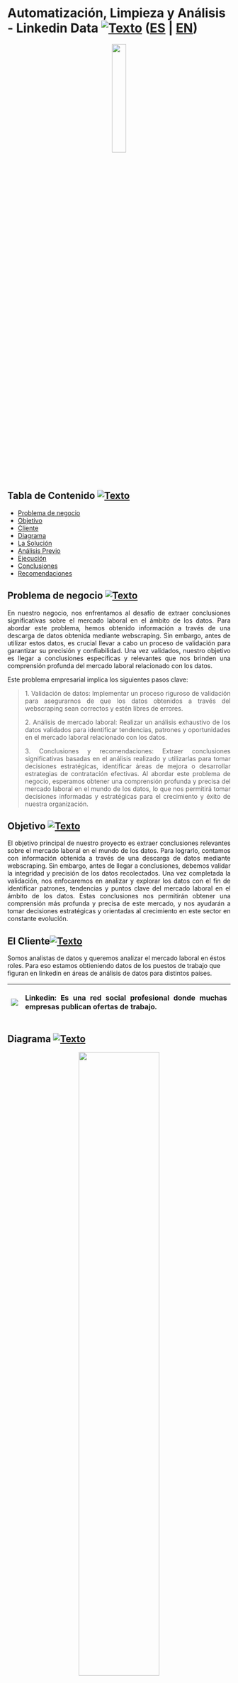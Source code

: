 <a name="Inicio"></a>    
# Automatización, Limpieza y Análisis - Linkedin Data [![Texto](https://user-images.githubusercontent.com/116538899/231064143-c080de13-8be9-4321-8694-e62539263f5a.png)](#Tabla-de-contenido2) ([ES](https://github.com/HansAllTech/Hans_Data_Analysis_Portfolio/blob/main/E-Learning_Cursos_Online.md#limpieza-de-datos---e-learning-cursos-online--es--en) | [EN](https://github.com/HansAllTech/Hans_Data_Analysis_Portfolio/blob/main/E-Learning_Online_Courses.md#data-cleaning---e-learning-online-courses--es--en))
  
<p align = 'center'><img src="https://github-production-user-asset-6210df.s3.amazonaws.com/116538899/241485467-97a1c50d-1fe4-49d0-a83f-b7b3f8bc7b2c.png" width ="25%"></p>
  
<a name="Tabla-de-contenido2"></a>
## Tabla de Contenido [![Texto](https://user-images.githubusercontent.com/116538899/231064143-c080de13-8be9-4321-8694-e62539263f5a.png)](#Tabla-de-contenido2)
- [Problema de negocio](#Problema)
- [Objetivo](#Objetivo2)  
- [Cliente](#Cliente2)
- [Diagrama](#Diagrama2)
- [La Solución](#La-solucion2)
- [Análisis Previo](#Análisis-Previo2)
- [Ejecución](#Ejecución2)   
- [Conclusiones](#Conclusiones2) 
- [Recomendaciones](#Recomendaciones2) 

<a name="Problema"></a>    
## Problema de negocio [![Texto](https://user-images.githubusercontent.com/116538899/231064143-c080de13-8be9-4321-8694-e62539263f5a.png)](#Tabla-de-contenido2)
<p align='justify'>
En nuestro negocio, nos enfrentamos al desafío de extraer conclusiones significativas sobre el mercado laboral en el ámbito de los datos. Para abordar este problema, hemos obtenido información a través de una descarga de datos obtenida mediante webscraping. Sin embargo, antes de utilizar estos datos, es crucial llevar a cabo un proceso de validación para garantizar su precisión y confiabilidad. Una vez validados, nuestro objetivo es llegar a conclusiones específicas y relevantes que nos brinden una comprensión profunda del mercado laboral relacionado con los datos.  
 </p> 
Este problema empresarial implica los siguientes pasos clave:  

<blockquote class="tabulacion">
<p align='justify'>1. Validación de datos: Implementar un proceso riguroso de validación para asegurarnos de que los datos obtenidos a través del webscraping sean correctos y estén libres de errores.</p>  
<p align='justify'>2. Análisis de mercado laboral: Realizar un análisis exhaustivo de los datos validados para identificar tendencias, patrones y oportunidades en el mercado laboral relacionado con los datos.</p>
<p align='justify'>3. Conclusiones y recomendaciones: Extraer conclusiones significativas basadas en el análisis realizado y utilizarlas para tomar decisiones estratégicas, identificar áreas de mejora o desarrollar estrategias de contratación efectivas.
Al abordar este problema de negocio, esperamos obtener una comprensión profunda y precisa del mercado laboral en el mundo de los datos, lo que nos permitirá tomar decisiones informadas y estratégicas para el crecimiento y éxito de nuestra organización.</p>
</blockquote>

<a name="Objetivo2"></a>
## Objetivo [![Texto](https://user-images.githubusercontent.com/116538899/231064143-c080de13-8be9-4321-8694-e62539263f5a.png)](#Tabla-de-contenido2)
<p align='justify'>
El objetivo principal de nuestro proyecto es extraer conclusiones relevantes sobre el mercado laboral en el mundo de los datos. Para lograrlo, contamos con información obtenida a través de una descarga de datos mediante webscraping. Sin embargo, antes de llegar a conclusiones, debemos validar la integridad y precisión de los datos recolectados. Una vez completada la validación, nos enfocaremos en analizar y explorar los datos con el fin de identificar patrones, tendencias y puntos clave del mercado laboral en el ámbito de los datos. Estas conclusiones nos permitirán obtener una comprensión más profunda y precisa de este mercado, y nos ayudarán a tomar decisiones estratégicas y orientadas al crecimiento en este sector en constante evolución.
</p>  

<a name="Cliente2"></a>
## El Cliente[![Texto](https://user-images.githubusercontent.com/116538899/231064143-c080de13-8be9-4321-8694-e62539263f5a.png)](#Tabla-de-contenido2)  
Somos analistas de datos y queremos analizar el mercado laboral en éstos roles. Para eso estamos obtieniendo datos de los puestos de trabajo que figuran en linkedin en áreas de análisis de datos para distintos países.


 |<img src="https://github-production-user-asset-6210df.s3.amazonaws.com/116538899/241487791-af150f5c-3f47-4956-9729-0fd594194731.png"> |<p align="justify">Linkedin: Es una red social profesional donde muchas empresas publican ofertas de trabajo.</p> | 
| :------------------------------------------------| :-------------------------------------------------| 




<a name="Diagrama2"></a>
## Diagrama [![Texto](https://user-images.githubusercontent.com/116538899/231064143-c080de13-8be9-4321-8694-e62539263f5a.png)](#Tabla-de-contenido2)
<p align="center">
<img src="https://github-production-user-asset-6210df.s3.amazonaws.com/116538899/241489016-25e9235c-e528-4c41-ba2c-83e7e5b06844.png" width= 60% height=60%>
</p>    

<a name="La-solucion2"></a>
## La solución [![Texto](https://user-images.githubusercontent.com/116538899/231064143-c080de13-8be9-4321-8694-e62539263f5a.png)](#Tabla-de-contenido2)
El primer paso es limpiar los datos y crear nuevas tablas con los datos limpios. El segundo paso será automatizar esa limpieza con un SP que se ejecute de forma diaria y nos actualice la información en la nueva tabla.   

<a name="Análisis-Previo2"></a>
## Análisis Previo [![Texto](https://user-images.githubusercontent.com/116538899/231064143-c080de13-8be9-4321-8694-e62539263f5a.png)](#Tabla-de-contenido2)
1. ¿Que tipo de datos tenemos?  
2. ¿Que limpieza observamos que podríamos hacer?   
3. ¿Como validamos datos?  
  
<a name="Ejecución2"></a>    
## Ejecución [![Texto](https://user-images.githubusercontent.com/116538899/231064143-c080de13-8be9-4321-8694-e62539263f5a.png)](#Tabla-de-contenido2)  
### Parte I - Crear tabla linkedin_data + SP de recarga de datos  
1. Cargar la base de datos  “linkedin_data”  
```sql
CREATE DATABASE  IF NOT EXISTS `linkedin_data`
```   

2. Crear tabla linkedin_ofertas 
```sql
CREATE TABLE linkedin_data.linkedin_ofertas (
id_oferta INT PRIMARY KEY,
fecha_actualizacion DATETIME,
nombre_empresa VARCHAR (200),
fecha_busqueda_oferta_linkedin DATETIME,
fecha_publicacion_oferta DATE,
ubicacion_oferta VARCHAR(200),
search_id_oferta INT,
titulo_oferta VARCHAR (200),
fecha_actualizacion_sp DATETIME
)
```  

3. Modificar las restricciones de la fecha ejecutuando la siguiente sentencia:   
```sql
SET @@SESSION.sql_mode='ALLOW_INVALID_DATES';)
``` 
   
4. Definir la consulta que va a dejar los datos como queremos. (limpiarlos)  
```sql
INSERT INTO linkedin_data.linkedin_ofertas
SELECT 
id AS id_oferta,
_fivetran_synced AS fecha_actualizacion,
company_name AS nombre_empresa,
STR_TO_DATE(date, '%Y-%m-%d %H:%i:%s') AS fecha_busqueda_oferta_linkedin,
date_published AS fecha_publicacion_oferta,
location AS ubicacion_oferta,
searches AS search_id_oferta,
title AS titulo_oferta,
NOW() fecha_actualizacion_sp
FROM linkedin_data.raw_linkedin_results
WHERE True
# AND _fivetran_synced is not null 
AND fecha_actualizacion > DATE_SUB(CURDATE(),INTERVAL 1 DAY) #opcion 1
AND id NOT IN (SELECT id_oferta FROM linkedin_data.linkedin_ofertas); #opcion 2
```   

5. Crear un stored procedure con la query de limpieza que inserte datos en la tabla.
```sql
DELIMITER $$
CREATE DEFINER=`root`@`localhost` PROCEDURE `update_table_linkedin_ofertas`()
BEGIN
INSERT INTO linkedin_data.linkedin_ofertas
SELECT 
id AS id_oferta,
_fivetran_synced AS fecha_actualizacion,
company_name AS nombre_empresa,
STR_TO_DATE(date, '%Y-%m-%d %H:%i:%s') AS fecha_busqueda_oferta_linkedin,
date_published AS fecha_publicacion_oferta,
location AS ubicacion_oferta,
searches AS search_id_oferta,
title AS titulo_oferta,
NOW() fecha_actualizacion_sp
FROM linkedin_data.raw_linkedin_results
WHERE True
# AND _fivetran_synced is not null 
AND fecha_actualizacion > DATE_SUB(CURDATE(),INTERVAL 1 DAY) #opcion 1
AND id NOT IN (SELECT id_oferta FROM linkedin_data.linkedin_ofertas); #opcion 2
END$$
DELIMITER ;
```  

6. Crear el evento que ejecute el SP de forma diaria   

```sql
CREATE 
EVENT `update_table_linkedin_ofertas`
ON SCHEDULE EVERY 1 DAY
STARTS TIMESTAMP(NOW() + INTERVAL 1 MINUTE)
DO CALL update_table_linkedin_ofertas();
```   
    
### Parte II - Crear tabla linkedin_busquedas + SP de recarga de datos     

1. Crear tabla linkedin_busquedas  

```sql   
CREATE TABLE linkedin_busquedas (
	id_busqueda INT PRIMARY KEY,
    fecha_busqueda DATETIME,
    fecha_actualizacion DATETIME,
    keyword_busqueda VARCHAR(200),
    pais_busqueda VARCHAR(200),
    n_resultados_busqueda INT,
    fecha_actualizacion_sp DATETIME
)
```   

2. Modificar las restricciones de la fecha ejecutuando la siguiente sentencia   

```sql
SET @@SESSION.sql_mode='ALLOW_INVALID_DATES';)
```   

3. Definir la consulta que va a dejar los datos como queremos. (limpiarlos)
```sql
SELECT    
	id as id_busqueda,
	timestamp(STR_TO_DATE(date,"%Y-%m-%d %H:%i:%s")) AS fecha_busqueda_1, -- posible solucion
	DATE_FORMAT(STR_TO_DATE(date,"%Y-%m-%d %H:%i:%s"),'%Y-%m-%d %H:%i:%s') AS fecha_busqueda,
	DATE_FORMAT(STR_TO_DATE(_fivetran_synced,"%Y-%m-%d %H:%i:%s"),'%Y-%m-%d %H:%i:%s') AS fecha_actualizacion,   
	keyword as keyword_busqueda,   location AS pais_busqueda, 
    cast(REPLACE(REPLACE(n_results,",",""),"+","") as UNSIGNED) AS n_resultados_busqueda,
    NOW() AS fecha_actualizacion_sp
	FROM linkedin_data.raw_linkedin_searches;
```  

4. Crear un stored procedure con la query de limpieza que inserte datos en la tabla.
```sql
DELIMITER $$
CREATE DEFINER=`root`@`localhost` PROCEDURE `update_table_linkedin_busquedas`()
BEGIN

SET @@SESSION.sql_mode='ALLOW_INVALID_DATES';
INSERT INTO linkedin_data.linkedin_busquedas
SELECT
	id as id_busqueda,
	-- timestamp(STR_TO_DATE(date,"%Y-%m-%d %H:%i:%s")) AS fecha_busqueda_1, -- posible solucion
	DATE_FORMAT(STR_TO_DATE(date,"%Y-%m-%d %H:%i:%s"),'%Y-%m-%d %H:%i:%s') AS fecha_busqueda,
	DATE_FORMAT(STR_TO_DATE(_fivetran_synced,"%Y-%m-%d %H:%i:%s"),'%Y-%m-%d %H:%i:%s') AS fecha_actualizacion,   
	keyword AS keyword_busqueda,   location AS pais_busqueda, 
    cast(REPLACE(REPLACE(n_results,",",""),"+","") as UNSIGNED) AS n_resultados_busqueda,
    NOW() AS fecha_actualizacion_sp
	FROM linkedin_data.raw_linkedin_searches;
END$$
DELIMITER ;
```  

5. Crear el evento que ejecute el SP de forma diaria
```sql
CREATE 
EVENT `update_table_linkedin_busquedas`
ON SCHEDULE EVERY 1 DAY
STARTS TIMESTAMP(NOW() + INTERVAL 1 MINUTE)
DO CALL update_table_linkedin_busquedas();
```  

### Parte III - Análisis de los datos de las tabla  

1. ¿Cúales son las empresas con mayor cantidad de ofertas?  
```sql
SELECT 
nombre_empresa,
COUNT(*) Cantidad_ofertas
FROM linkedin_data.linkedin_ofertas
GROUP BY nombre_empresa
ORDER BY Cantidad_ofertas DESC;
```  
<p align="center"><img src="https://github-production-user-asset-6210df.s3.amazonaws.com/116538899/241493688-0c82d3a0-c7cf-455d-9da7-8bbf595f3ceb.png"></p>  

2. ¿Que cantidad de ofertas tenemos en la tabla por ubicación?
```sql  
SELECT
ubicacion_oferta,
COUNT(search_id_oferta) Cantidad
FROM linkedin_data.linkedin_ofertas
GROUP BY ubicacion_oferta
ORDER BY Cantidad DESC;
```
<p align="center"><img src="https://github-production-user-asset-6210df.s3.amazonaws.com/116538899/241494955-97be510d-10bc-4489-b86b-610bc57e0136.png"></p>    
  
3. ¿Que cantidad de ofertas tenemos por día publicados? 
```sql  
SELECT
fecha_publicacion_oferta, 
COUNT(search_id_oferta) Cantidad
FROM linkedin_data.linkedin_ofertas
GROUP BY fecha_publicacion_oferta
ORDER BY Cantidad DESC;
``` 
<p align="center"><img src="https://github-production-user-asset-6210df.s3.amazonaws.com/116538899/241495172-0db490b8-47b8-43fb-99fa-2ea4fdca4c52.png"></p>    

4. ¿Cúales son los top 10 títulos de roles que se usan para publicar ofertas?
```sql  
SELECT 
titulo_oferta,
COUNT(*) Cantidad
FROM linkedin_data.linkedin_ofertas
GROUP BY titulo_oferta
ORDER BY Cantidad DESC
LIMIT 10;
``` 
<p align="center"><img src="https://github-production-user-asset-6210df.s3.amazonaws.com/116538899/241495301-2be6bd80-ce1d-4a9f-af56-0c189409f49b.png"></p>       
  
5. ¿Cúales con las 5 ubicaciones con mayor cantidad de ofertas?
```sql
SELECT 
ubicacion_oferta,
COUNT(*) Cantidad
FROM linkedin_data.linkedin_ofertas
GROUP BY ubicacion_oferta
ORDER BY Cantidad DESC
LIMIT 5;
``` 
<p align="center"><img src="https://github-production-user-asset-6210df.s3.amazonaws.com/116538899/241495531-5cc5492f-c67f-4251-b79d-8a88fe843060.png"></p>       

6. ¿Cuantas ofertas de trabajo hay combinando keyword con título oferta? ¿Puedes devolver la cantidad agregando por ambos campos?  
```sql
SELECT
b.keyword_busqueda,
o.titulo_oferta,
COUNT(*) Cantidad_ofertas
FROM linkedin_data.linkedin_ofertas o
LEFT JOIN linkedin_data.linkedin_busquedas b ON o.search_id_oferta = b.id_busqueda
GROUP BY o.titulo_oferta, b.keyword_busqueda
ORDER BY Cantidad_ofertas DESC;
```   
<p align="center"><img src="https://github-production-user-asset-6210df.s3.amazonaws.com/116538899/241496678-0327c59a-21ed-472c-aa9b-7f9c140640d8.png"></p>          

7. ¿Cuantos puestos tenemos como junior, puedes traer la cantidad por título de oferta?
```sql
SELECT 
Titulo_oferta, 
COUNT(*) Cantidad
FROM linkedin_data.linkedin_ofertas
WHERE titulo_oferta REGEXP 'JR|Junior|Intern|Entry'
GROUP BY titulo_oferta
ORDER BY Cantidad DESC;
```   
<p align="center"><img src="https://github-production-user-asset-6210df.s3.amazonaws.com/116538899/241792960-652e07bf-134f-4f51-80af-a0383253bc57.png"></p> 
 
8. ¿Puedes ahora devolver la cantidad de ofertas con el título junior, pero por país?
```sql
SELECT
b.pais_busqueda,
o.titulo_oferta,
COUNT(*) Cantidad_ofertas
FROM linkedin_data.linkedin_ofertas o
LEFT JOIN linkedin_data.linkedin_busquedas b ON o.search_id_oferta = b.id_busqueda
WHERE titulo_oferta REGEXP 'JR|Junior|Intern|Entry'
GROUP BY b.pais_busqueda
ORDER BY Cantidad_ofertas DESC;
```
<p align="center"><img src="https://github-production-user-asset-6210df.s3.amazonaws.com/116538899/241497368-3a6ee363-9dc5-4127-b390-23948202c866.png"></p>  

9. Podemos saber la cantidad de ofertas publicadas por mes y keyword? ¿Que meses son mas top y con. que keywords?
```sql
SELECT
b.keyword_busqueda,
MONTH(o.fecha_publicacion_oferta) Mes,
COUNT(*) Cantidad_ofertas
FROM linkedin_data.linkedin_ofertas o
LEFT JOIN linkedin_data.linkedin_busquedas b ON o.search_id_oferta = b.id_busqueda
GROUP BY b.keyword_busqueda, Mes 
ORDER BY Mes ASC, Cantidad_ofertas DESC;
```   
<p align="center"><img src="https://github-production-user-asset-6210df.s3.amazonaws.com/116538899/241497545-d5c2a807-ac65-4f81-8df0-893fbdcb68c2.png"></p>  


 
 
 
 
 
 
 
 
 
 
 
 
 
 
 
 
 
 
 
 
 
 
<!--  
<a name="Conclusiones2"></a>
## Conclusiones[![Texto](https://user-images.githubusercontent.com/116538899/231064143-c080de13-8be9-4321-8694-e62539263f5a.png)](#Tabla-de-contenido2)  
<p align="justify">  
1. Dentro del análisis se puede observar que existen distintos tipos de SKU para un mismo tipo de producto, que en este caso es el curso de Power BI. Esto podría deberse a una mala extracción de información de la fuente de origen.
<br><br>
2. Se puede apreciar que existen diferentes tipos de métodos de pago y se está brindando información adicional e innecesaria acerca de las tarjetas, lo cual puede representar un riesgo para la protección de los datos de los usuarios.
<br><br>
3. Se pudo observar que existe un duplicado en el número de pedido 41624, lo cual es un error inaceptable ya que podría ser considerado como una venta fraudulenta.
</p>
  
<a name="Recomendaciones2"></a>
## Recomendaciones[![Texto](https://user-images.githubusercontent.com/116538899/231064143-c080de13-8be9-4321-8694-e62539263f5a.png)](#Tabla-de-contenido2)  
<p align="justify"> 
1.  Se recomienda conversar con el equipo de levantamiento de información para determinar la incorrecta extracción de la fuente de origen en relación a la variación de los SKU para un mismo curso de Power BI, y así encontrar una solución adecuada.
<br><br>  
2. Se recomienda filtrar todos los medios de pago con el fin de obtener únicamente los resultados de pago con tarjeta y en efectivo, con el objetivo de agilizar el análisis y salvaguardar la protección de los datos de los clientes. 
<br><br> 
3. Se debe informar al equipo encargado de la extracción de datos y al área de finanzas sobre la existencia de dos pedidos con el mismo número (41624). Es necesario determinar si se trata de un error en el proceso de venta o si se trata de una posible venta fraudulenta. Por lo tanto, se debe proceder con precaución y se recomienda llevar a cabo una investigación detallada para resolver este problema y evitar futuras inconsistencias.
</p>

-->
